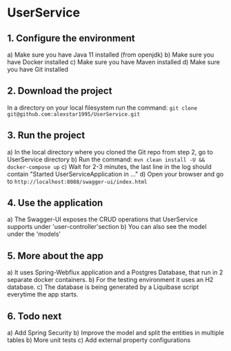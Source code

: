 # UserService

## 1. Configure the environment

a) Make sure you have Java 11 installed (from openjdk)
b) Make sure you have Docker installed
c) Make sure you have Maven installed
d) Make sure you have Git installed

## 2. Download the project

In a directory on your local filesystem run the command: 
``git clone git@github.com:alexstar1995/UserService.git``
  
## 3. Run the project
a) In the local directory where you cloned the Git repo from step 2, go to UserService directory
b) Run the command: 
``mvn clean install -U && docker-compose up``
c) Wait for 2-3 minutes, the last line in the log should contain "Started UserServiceApplication in ..."
d) Open your browser and go to
``http://localhost:8088/swagger-ui/index.html``

## 4. Use the application

a) The Swagger-UI exposes the CRUD operations that UserService supports under 'user-controller'section
b) You can also see the model under the 'models'

## 5. More about the app
a) It uses Spring-Webflux application and a Postgres Database, that run in 2 separate docker containers. 
b) For the testing environment it uses an H2 database.
c) The database is being generated by a Liquibase script everytime the app starts.

## 6. Todo next
 a) Add Spring Security
 b) Improve the model and split the entities in multiple tables
 b) More unit tests
 c) Add external property configurations
